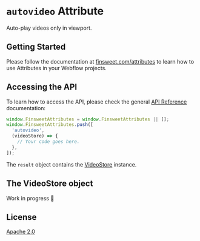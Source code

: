 # `autovideo` Attribute

Auto-play videos only in viewport.

## Getting Started

Please follow the documentation at [finsweet.com/attributes](https://www.finsweet.com/attributes) to learn how to use Attributes in your Webflow projects.

## Accessing the API

To learn how to access the API, please check the general [API Reference](../attributes/README.md#api-reference) documentation:

```javascript
window.FinsweetAttributes = window.FinsweetAttributes || [];
window.FinsweetAttributes.push([
  'autovideo',
  (videoStore) => {
    // Your code goes here.
  },
]);
```

The `result` object contains the [VideoStore](#the-videostore-object) instance.

## The VideoStore object

Work in progress 🚧

## License

[Apache 2.0](../../LICENSE.md)
